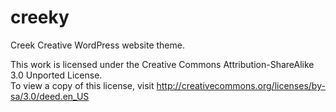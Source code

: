 creeky
======

Creek Creative WordPress website theme.

This work is licensed under the Creative Commons Attribution-ShareAlike 3.0 Unported License.  
To view a copy of this license, visit <http://creativecommons.org/licenses/by-sa/3.0/deed.en_US>
